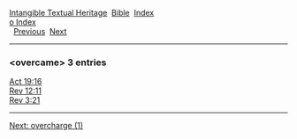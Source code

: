 [Intangible Textual Heritage](../../index)  [Bible](../index) 
[Index](index)   
[o Index](_o_)  
  [Previous](c08131)  [Next](c08133) 

------------------------------------------------------------------------

### &lt;overcame&gt; 3 entries

[Act 19:16](../kjv/act019.htm#016)  
[Rev 12:11](../kjv/rev012.htm#011)  
[Rev 3:21](../kjv/rev003.htm#021)  

------------------------------------------------------------------------

[Next: overcharge (1)](c08133)
